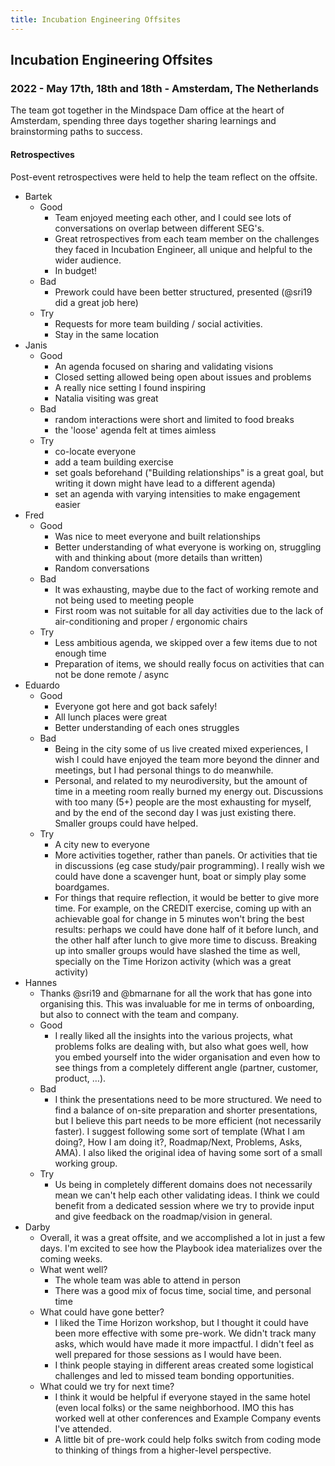 ```yaml
---
title: Incubation Engineering Offsites
---
```


## Incubation Engineering Offsites

### 2022 - May 17th, 18th and 18th - Amsterdam, The Netherlands

The team got together in the Mindspace Dam office at the heart of Amsterdam, spending three days together sharing learnings and brainstorming paths to success.

#### Retrospectives

Post-event retrospectives were held to help the team reflect on the offsite.

* Bartek
  * Good
    * Team enjoyed meeting each other, and I could see lots of conversations on overlap between different SEG's.
    * Great retrospectives from each team member on the challenges they faced in Incubation Engineer, all unique and helpful to the wider audience.
    * In budget!
  * Bad
    * Prework could have been better structured, presented (@sri19 did a great job here)
  * Try
    * Requests for more team building / social activities.
    * Stay in the same location
* Janis
  * Good
    * An agenda focused on sharing and validating visions
    * Closed setting allowed being open about issues and problems
    * A really nice setting I found inspiring
    * Natalia visiting was great
  * Bad
    * random interactions were short and limited to food breaks
    * the 'loose' agenda felt at times aimless
  * Try
    * co-locate everyone
    * add a team building exercise
    * set goals beforehand ("Building relationships" is a great goal, but writing it down might have lead to a different agenda)
    * set an agenda with varying intensities to make engagement easier
* Fred
  * Good
    * Was nice to meet everyone and built relationships
    * Better understanding of what everyone is working on, struggling with and thinking about (more details than written)
    * Random conversations
  * Bad
    * It was exhausting, maybe due to the fact of working remote and not being used to meeting people
    * First room was not suitable for all day activities due to the lack of air-conditioning and proper / ergonomic chairs
  * Try
    * Less ambitious agenda, we skipped over a few items due to not enough time
    * Preparation of items, we should really focus on activities that can not be done remote / async
* Eduardo
  * Good
    * Everyone got here and got back safely!
    * All lunch places were great
    * Better understanding of each ones struggles
  * Bad
    * Being in the city some of us live created mixed experiences, I wish I could have enjoyed the team more beyond the dinner and meetings, but I had personal things to do meanwhile.
    * Personal, and related to my neurodiversity, but the amount of time in a meeting room really burned my energy out. Discussions with too many (5+) people are the most exhausting for myself, and by the end of the second day I was just existing there. Smaller groups could have helped.
  * Try
    * A city new to everyone
    * More activities together, rather than panels. Or activities that tie in discussions (eg case study/pair programming). I really wish we could have done a scavenger hunt, boat or simply play some boardgames.
    * For things that require reflection, it would be better to give more time. For example, on the CREDIT exercise, coming up with an achievable goal for change in 5 minutes won't bring the best results: perhaps we could have done half of it before lunch, and the other half after lunch to give more time to discuss. Breaking up into smaller groups would have slashed the time as well, specially on the Time Horizon activity (which was a great activity)
* Hannes
  * Thanks @sri19 and @bmarnane for all the work that has gone into organising this. This was invaluable for me in terms of onboarding, but also to connect with the team and company.
  * Good
    * I really liked all the insights into the various projects, what problems folks are dealing with, but also what goes well, how you embed yourself into the wider organisation and even how to see things from a completely different angle (partner, customer, product, …).
  * Bad
    * I think the presentations need to be more structured. We need to find a balance of on-site preparation and shorter presentations, but I believe this part needs to be more efficient (not necessarily faster). I suggest following some sort of template (What I am doing?, How I am doing it?, Roadmap/Next, Problems, Asks, AMA). I also liked the original idea of having some sort of a small working group.
  * Try
    * Us being in completely different domains does not necessarily mean we can't help each other validating ideas. I think we could benefit from a dedicated session where we try to provide input and give feedback on the roadmap/vision in general.
* Darby
  * Overall, it was a great offsite, and we accomplished a lot in just a few days. I'm excited to see how the Playbook idea materializes over the coming weeks.
  * What went well?
    * The whole team was able to attend in person
    * There was a good mix of focus time, social time, and personal time
  * What could have gone better?
    * I liked the Time Horizon workshop, but I thought it could have been more effective with some pre-work. We didn't track many asks, which would have made it more impactful. I didn't feel as well prepared for those sessions as I would have been.
    * I think people staying in different areas created some logistical challenges and led to missed team bonding opportunities.
  * What could we try for next time?
    * I think it would be helpful if everyone stayed in the same hotel (even local folks) or the same neighborhood. IMO this has worked well at other conferences and Example Company events I've attended.
    * A little bit of pre-work could help folks switch from coding mode to thinking of things from a higher-level perspective.
